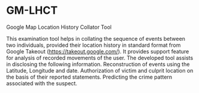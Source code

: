 # GM-LHCT
Google Map Location History Collator Tool

This examination tool helps in collating the sequence of events between two individuals, provided their location history in standard format from Google Takeout (https://takeout.google.com/). 
It provides support feature for analysis of recorded movements of the user. 
The developed tool assists in disclosing the following information.
  Reconstruction of events using the Latitude, Longitude and date.
  Authorization of victim and culprit location on the basis of their reported statements.
  Predicting the crime pattern associated with the suspect. 
